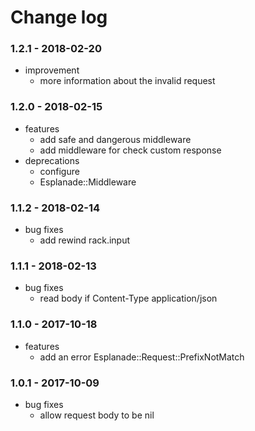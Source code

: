 # Change log

### 1.2.1 - 2018-02-20

* improvement
  * more information about the invalid request

### 1.2.0 - 2018-02-15

* features
  * add safe and dangerous middleware
  * add middleware for check custom response
* deprecations
  * configure
  * Esplanade::Middleware

### 1.1.2 - 2018-02-14

* bug fixes
  * add rewind rack.input

### 1.1.1 - 2018-02-13

* bug fixes
  * read body if Content-Type application/json

### 1.1.0 - 2017-10-18

* features
  * add an error Esplanade::Request::PrefixNotMatch

### 1.0.1 - 2017-10-09

* bug fixes
  * allow request body to be nil
